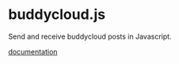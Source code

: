 buddycloud.js
=============

Send and receive buddycloud posts in Javascript.

[documentation](http:/buddycloudjs.buddycloud.com)
